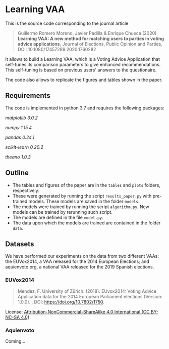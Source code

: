 # Learning VAA

This is the source code corresponding to the journal article

>  Guillermo Romero Moreno, Javier Padilla & Enrique Chueca (2020) **Learning VAA: A new method for matching users to parties in voting advice applications**, Journal of Elections, Public Opinion and Parties, DOI: 10.1080/17457289.2020.1760282

It allows to build a Learning VAA, which is a Voting Advice Application that self-tunes its comparison parameters to give enhanced recommendations. This self-tuning is based on previous users' answers to the questionaire.

The code also allows to replicate the figures and tables shown in the paper.

## Requirements
The code is implemented in python 3.7 and requires the following packages:

*matplotlib 3.0.2*

*numpy 1.15.4*

*pandas 0.24.1*

*scikit-learn 0.20.2*

*theano 1.0.3*

## Outline
- The tables and figures of the paper are in the `tables` and `plots` folders, respectively.
- These were generated by running the script `results_paper.py` with pre-trained models. These models are saved in the folder `models`.
- The models were trained by running the script `algorithm.py`. New models can be trained by rerunning such script.
- The models are defined in the file `model.py`.
- The data upon which the models are trained are contained in the folder `data`.

## Datasets
We have performed our experiments on the data from two different VAAs: the EUVox2014, a VAA released for the 2014 European Elections; and aquienvoto.org, a national VAA released for the 2019 Spanish elections.

### EUVox2014
> Mendez, F. University of Zürich. (2018). EUvox2014: Voting Advice Application data for the 2014 European Parliament elections (Version: 1.0.0). , DOI: https://doi.org/10.7802/1750.

License: [Attribution-NonCommercial-ShareAlike 4.0 International (CC BY-NC-SA 4.0)](https://creativecommons.org/licenses/by-nc-sa/4.0/)

### Aquienvoto
Coming...

